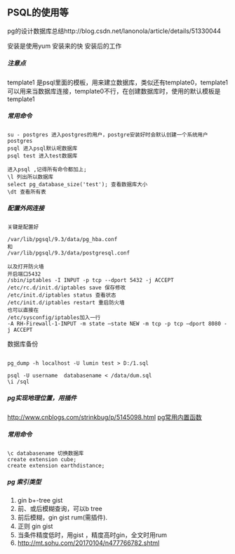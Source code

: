 PSQL的使用等
------------
pg的设计数据库总结http://blog.csdn.net/lanonola/article/details/51330044

安装是使用yum 安装来的快
安装后的工作
##### 注意点
template1 是psql里面的模板，用来建立数据库，类似还有template0，template1可以用来当数据库连接，template0不行，在创建数据库时，使用的默认模板是template1

##### 常用命令
```
su - postgres 进入postgres的用户，postgre安装好时会默认创建一个系统用户 postgres
psql 进入psql默认呢数据库
psql test 进入test数据库

进入psql ,记得所有命令都加上;
\l 列出所以数据库
select pg_database_size('test'); 查看数据库大小
\dt 查看所有表 
```
##### 配置外网连接
```
关键是配置好

/var/lib/pgsql/9.3/data/pg_hba.conf
和
/var/lib/pgsql/9.3/data/postgresql.conf

以及打开防火墙
开启端口5432 
/sbin/iptables -I INPUT -p tcp --dport 5432 -j ACCEPT
/etc/rc.d/init.d/iptables save 保存修改
/etc/init.d/iptables status 查看状态
/etc/init.d/iptables restart 重启防火墙
也可以直接在
/etc/sysconfig/iptables加入一行
-A RH-Firewall-1-INPUT -m state –state NEW -m tcp -p tcp –dport 8080 -j ACCEPT
```
数据库备份
```

pg_dump -h localhost -U lumin test > D:/1.sql

psql -U username  databasename < /data/dum.sql
\i /sql
```

##### pg实现地理位置，用插件
http://www.cnblogs.com/strinkbug/p/5145098.html
[pg常用内置函数](http://blog.csdn.net/fred_lzy/article/details/53188082)

##### 常用命令
```
\c databasename 切换数据库
create extension cube;
create extension earthdistance;

```

##### pg 索引类型

1. gin b+-tree gist
2. 前、或后模糊查询，可以b tree 
3. 前后模糊，gin gist rum(需插件).
4. 正则 gin gist
5. 当条件精度低时，用gist ，精度高时gin，全文时用rum
6. http://mt.sohu.com/20170104/n477766782.shtml

